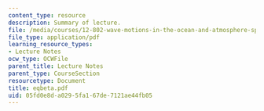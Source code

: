 ```yaml
---
content_type: resource
description: Summary of lecture.
file: /media/courses/12-802-wave-motions-in-the-ocean-and-atmosphere-spring-2004/05fd0e8da0295fa167de7121ae44fb05_eqbeta.pdf
file_type: application/pdf
learning_resource_types:
- Lecture Notes
ocw_type: OCWFile
parent_title: Lecture Notes
parent_type: CourseSection
resourcetype: Document
title: eqbeta.pdf
uid: 05fd0e8d-a029-5fa1-67de-7121ae44fb05
---
```


